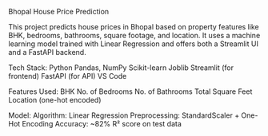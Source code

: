 Bhopal House Price Prediction

This project predicts house prices in Bhopal based on property features like BHK, bedrooms, bathrooms, square footage, and location. It uses a machine learning model trained with Linear Regression and offers both a Streamlit UI and a FastAPI backend.

Tech Stack:
Python
Pandas, NumPy
Scikit-learn
Joblib
Streamlit (for frontend)
FastAPI (for API)
VS Code

Features Used:
BHK
No. of Bedrooms
No. of Bathrooms
Total Square Feet
Location (one-hot encoded)

Model:
Algorithm: Linear Regression
Preprocessing: StandardScaler + One-Hot Encoding
Accuracy: ~82% R² score on test data


